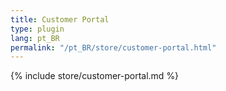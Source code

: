 ```yaml
---
title: Customer Portal
type: plugin
lang: pt_BR
permalink: "/pt_BR/store/customer-portal.html"
---
```


{% include store/customer-portal.md %}
